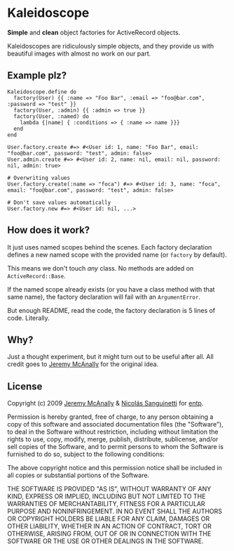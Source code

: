 Kaleidoscope
============

**Simple** and **clean** object factories for ActiveRecord objects.

Kaleidoscopes are ridiculously simple objects, and they provide us with
beautiful images with almost no work on our part.

Example plz?
------------

    Kaleidoscope.define do
      factory(User) {{ :name => "Foo Bar", :email => "foo@bar.com", :password => "test" }}
      factory(User, :admin) {{ :admin => true }}
      factory(User, :named) do
        lambda {|name| { :conditions => { :name => name }}}
      end
    end
    
    User.factory.create #=> #<User id: 1, name: "Foo Bar", email: "foo@bar.com", password: "test", admin: false>
    User.admin.create #=> #<User id: 2, name: nil, email: nil, password: nil, admin: true>
    
    # Overwriting values
    User.factory.create(:name => "foca") #=> #<User id: 3, name: "foca", email: "foo@bar.com", password: "test", admin: false>
    
    # Don't save values automatically
    User.factory.new #=> #<User id: nil, ...>

How does it work?
-----------------

It just uses named scopes behind the scenes. Each factory declaration defines
a new named scope with the provided name (or `factory` by default).

This means we don't touch *any* class. No methods are added on 
`ActiveRecord::Base`. 

If the named scope already exists (or you have a class method with that
same name), the factory declaration will fail with an `ArgumentError`.

But enough README, read the code, the factory declaration is 5 lines of code.
Literally.

Why?
----

Just a thought experiment, but it might turn out to be useful after all. All 
credit goes to [Jeremy McAnally][jeremy] for the original idea.

License
-------

Copyright (c) 2009 [Jeremy McAnally][jeremy] & [Nicolás Sanguinetti][foca] for [entp][].

Permission is hereby granted, free of charge, to any person obtaining a copy
of this software and associated documentation files (the "Software"), to deal
in the Software without restriction, including without limitation the rights
to use, copy, modify, merge, publish, distribute, sublicense, and/or sell
copies of the Software, and to permit persons to whom the Software is
furnished to do so, subject to the following conditions:

The above copyright notice and this permission notice shall be included in
all copies or substantial portions of the Software.

THE SOFTWARE IS PROVIDED "AS IS", WITHOUT WARRANTY OF ANY KIND, EXPRESS OR
IMPLIED, INCLUDING BUT NOT LIMITED TO THE WARRANTIES OF MERCHANTABILITY,
FITNESS FOR A PARTICULAR PURPOSE AND NONINFRINGEMENT. IN NO EVENT SHALL THE
AUTHORS OR COPYRIGHT HOLDERS BE LIABLE FOR ANY CLAIM, DAMAGES OR OTHER
LIABILITY, WHETHER IN AN ACTION OF CONTRACT, TORT OR OTHERWISE, ARISING FROM,
OUT OF OR IN CONNECTION WITH THE SOFTWARE OR THE USE OR OTHER DEALINGS IN
THE SOFTWARE.

[jeremy]: http://github.com/jeremymcanally
[foca]:   http://github.com/foca
[entp]:   http://entp.com